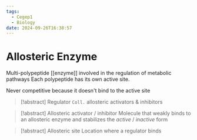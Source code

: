 ```yaml
---
tags:
  - Cegep1
  - Biology
date: 2024-09-26T16:38:57
---
```


# Allosteric Enzyme

Multi-polypeptide [[enzyme]] involved in the regulation of metabolic pathways
Each polypeptide has its own active site.

Never competitive because it doesn't bind to the active site

> [!abstract] Regulator
> `Coll.` allosteric activators & inhibitors

> [!abstract] Allosteric activator / inhibitor
> Molecule that weakly binds to an allosteric enzyme and stabilizes the *active* / *inactive* form

> [!abstract] Allosteric site
> Location where a regulator binds